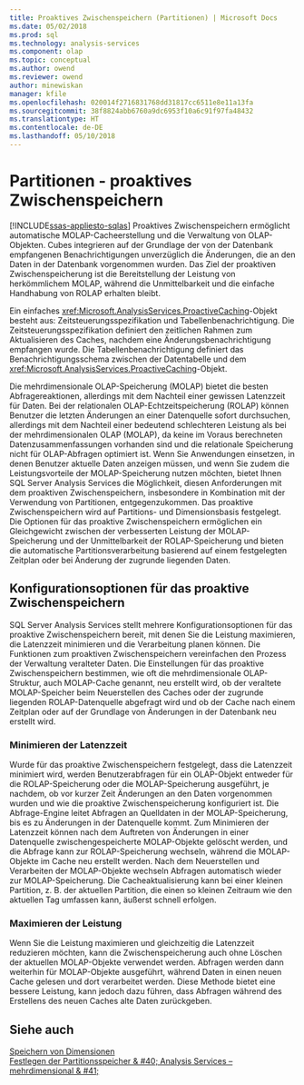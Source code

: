 ```yaml
---
title: Proaktives Zwischenspeichern (Partitionen) | Microsoft Docs
ms.date: 05/02/2018
ms.prod: sql
ms.technology: analysis-services
ms.component: olap
ms.topic: conceptual
ms.author: owend
ms.reviewer: owend
author: minewiskan
manager: kfile
ms.openlocfilehash: 020014f2716831768dd31817cc6511e8e11a13fa
ms.sourcegitcommit: 38f8824abb6760a9dc6953f10a6c91f97fa48432
ms.translationtype: HT
ms.contentlocale: de-DE
ms.lasthandoff: 05/10/2018
---
```

# <a name="partitions---proactive-caching"></a>Partitionen - proaktives Zwischenspeichern
[!INCLUDE[ssas-appliesto-sqlas](../../includes/ssas-appliesto-sqlas.md)]
  Proaktives Zwischenspeichern ermöglicht automatische MOLAP-Cacheerstellung und die Verwaltung von OLAP-Objekten. Cubes integrieren auf der Grundlage der von der Datenbank empfangenen Benachrichtigungen unverzüglich die Änderungen, die an den Daten in der Datenbank vorgenommen wurden. Das Ziel der proaktiven Zwischenspeicherung ist die Bereitstellung der Leistung von herkömmlichem MOLAP, während die Unmittelbarkeit und die einfache Handhabung von ROLAP erhalten bleibt.  
  
 Ein einfaches <xref:Microsoft.AnalysisServices.ProactiveCaching>-Objekt besteht aus: Zeitsteuerungsspezifikation und Tabellenbenachrichtigung. Die Zeitsteuerungsspezifikation definiert den zeitlichen Rahmen zum Aktualisieren des Caches, nachdem eine Änderungsbenachrichtigung empfangen wurde. Die Tabellenbenachrichtigung definiert das Benachrichtigungsschema zwischen der Datentabelle und dem <xref:Microsoft.AnalysisServices.ProactiveCaching>-Objekt.  
  
 Die mehrdimensionale OLAP-Speicherung (MOLAP) bietet die besten Abfragereaktionen, allerdings mit dem Nachteil einer gewissen Latenzzeit für Daten. Bei der relationalen OLAP-Echtzeitspeicherung (ROLAP) können Benutzer die letzten Änderungen an einer Datenquelle sofort durchsuchen, allerdings mit dem Nachteil einer bedeutend schlechteren Leistung als bei der mehrdimensionalen OLAP (MOLAP), da keine im Voraus berechneten Datenzusammenfassungen vorhanden sind und die relationale Speicherung nicht für OLAP-Abfragen optimiert ist. Wenn Sie Anwendungen einsetzen, in denen Benutzer aktuelle Daten anzeigen müssen, und wenn Sie zudem die Leistungsvorteile der MOLAP-Speicherung nutzen möchten, bietet Ihnen SQL Server Analysis Services die Möglichkeit, diesen Anforderungen mit dem proaktiven Zwischenspeichern, insbesondere in Kombination mit der Verwendung von Partitionen, entgegenzukommen. Das proaktive Zwischenspeichern wird auf Partitions- und Dimensionsbasis festgelegt. Die Optionen für das proaktive Zwischenspeichern ermöglichen ein Gleichgewicht zwischen der verbesserten Leistung der MOLAP-Speicherung und der Unmittelbarkeit der ROLAP-Speicherung und bieten die automatische Partitionsverarbeitung basierend auf einem festgelegten Zeitplan oder bei Änderung der zugrunde liegenden Daten.  
  
## <a name="proactive-caching-configuration-options"></a>Konfigurationsoptionen für das proaktive Zwischenspeichern  
 SQL Server Analysis Services stellt mehrere Konfigurationsoptionen für das proaktive Zwischenspeichern bereit, mit denen Sie die Leistung maximieren, die Latenzzeit minimieren und die Verarbeitung planen können. Die Funktionen zum proaktiven Zwischenspeichern vereinfachen den Prozess der Verwaltung veralteter Daten. Die Einstellungen für das proaktive Zwischenspeichern bestimmen, wie oft die mehrdimensionale OLAP-Struktur, auch MOLAP-Cache genannt, neu erstellt wird, ob der veraltete MOLAP-Speicher beim Neuerstellen des Caches oder der zugrunde liegenden ROLAP-Datenquelle abgefragt wird und ob der Cache nach einem Zeitplan oder auf der Grundlage von Änderungen in der Datenbank neu erstellt wird.  
  
### <a name="minimizing-latency"></a>Minimieren der Latenzzeit  
 Wurde für das proaktive Zwischenspeichern festgelegt, dass die Latenzzeit minimiert wird, werden Benutzerabfragen für ein OLAP-Objekt entweder für die ROLAP-Speicherung oder die MOLAP-Speicherung ausgeführt, je nachdem, ob vor kurzer Zeit Änderungen an den Daten vorgenommen wurden und wie die proaktive Zwischenspeicherung konfiguriert ist. Die Abfrage-Engine leitet Abfragen an Quelldaten in der MOLAP-Speicherung, bis es zu Änderungen in der Datenquelle kommt. Zum Minimieren der Latenzzeit können nach dem Auftreten von Änderungen in einer Datenquelle zwischengespeicherte MOLAP-Objekte gelöscht werden, und die Abfrage kann zur ROLAP-Speicherung wechseln, während die MOLAP-Objekte im Cache neu erstellt werden. Nach dem Neuerstellen und Verarbeiten der MOLAP-Objekte wechseln Abfragen automatisch wieder zur MOLAP-Speicherung. Die Cacheaktualisierung kann bei einer kleinen Partition, z. B. der aktuellen Partition, die einen so kleinen Zeitraum wie den aktuellen Tag umfassen kann, äußerst schnell erfolgen.  
  
### <a name="maximizing-performance"></a>Maximieren der Leistung  
 Wenn Sie die Leistung maximieren und gleichzeitig die Latenzzeit reduzieren möchten, kann die Zwischenspeicherung auch ohne Löschen der aktuellen MOLAP-Objekte verwendet werden. Abfragen werden dann weiterhin für MOLAP-Objekte ausgeführt, während Daten in einen neuen Cache gelesen und dort verarbeitet werden. Diese Methode bietet eine bessere Leistung, kann jedoch dazu führen, dass Abfragen während des Erstellens des neuen Caches alte Daten zurückgeben.  
  
## <a name="see-also"></a>Siehe auch  
 [Speichern von Dimensionen](../../analysis-services/multidimensional-models-olap-logical-dimension-objects/dimensions-storage.md)   
 [Festlegen der Partitionsspeicher & #40; Analysis Services – mehrdimensional & #41;](../../analysis-services/multidimensional-models/set-partition-storage-analysis-services-multidimensional.md)  
  
  
